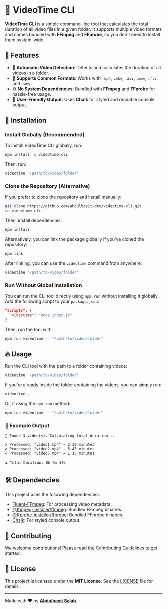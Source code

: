 # 📼 VideoTime CLI

**VideoTime CLI** is a simple command-line tool that calculates the total duration of all video files in a given folder. It supports
multiple video formats and comes bundled with **FFmpeg** and **FFprobe**, so you don't need to install them system-wide.

## 🚀 Features

- 🎥 **Automatic Video Detection**: Detects and calculates the duration of all videos in a folder.
- 📂 **Supports Common Formats**: Works with `.mp4`, `.mkv`, `.avi`, `.mov`, `.flv`, and `.wmv`.
- ⚙️ **No System Dependencies**: Bundled with **FFmpeg** and **FFprobe** for hassle-free usage.
- 🎨 **User-Friendly Output**: Uses **Chalk** for styled and readable console output.

## 📌 Installation

### Install Globally (Recommended)

To install VideoTime CLI globally, run:

```sh
npm install -g videotime-cli
```

Then, run:

```sh
videotime "/path/to/video/folder"
```

### Clone the Repository (Alternative)

If you prefer to clone the repository and install manually:

```sh
git clone https://github.com/abdulbasit-dev/videotime-cli.git
cd videotime-cli
```

Then, install dependencies:

```sh
npm install
```

Alternatively, you can link the package globally if you've cloned the repository:

```sh
npm link
```

After linking, you can use the `videotime` command from anywhere:

```sh
videotime "/path/to/video/folder"
```

### Run Without Global Installation

You can run the CLI tool directly using `npm run` without installing it globally. Add the following script to your `package.json`:

```json
"scripts": {
  "videotime": "node index.js"
}
```

Then, run the tool with:

```sh
npm run videotime -- "/path/to/video/folder"
```

## 🔥 Usage

Run the CLI tool with the path to a folder containing videos:

```sh
videotime "/path/to/video/folder"
```

If you’re already inside the folder containing the videos, you can simply run:

```sh
videotime .
```

Or, if using the `npm run` method:

```sh
npm run videotime -- "/path/to/video/folder"
```

### 📌 Example Output

```
📂 Found 3 video(s). Calculating total duration...

✔ Processed: "video1.mp4" → 2:30 minutes
✔ Processed: "video2.mp4" → 5:45 minutes
✔ Processed: "video3.mp4" → 1:15 minutes

⏳ Total Duration: 0h 9m 30s
```

## 🛠️ Dependencies

This project uses the following dependencies:

- [Fluent-FFmpeg](https://www.npmjs.com/package/fluent-ffmpeg): For processing video metadata.
- [@ffmpeg-installer/ffmpeg](https://www.npmjs.com/package/@ffmpeg-installer/ffmpeg): Bundled FFmpeg binaries.
- [@ffprobe-installer/ffprobe](https://www.npmjs.com/package/@ffprobe-installer/ffprobe): Bundled FFprobe binaries.
- [Chalk](https://www.npmjs.com/package/chalk): For styled console output.

## 🤝 Contributing

We welcome contributions! Please read the [Contributing Guidelines](CONTRIBUTING.md) to get started.

## 📝 License

This project is licensed under the **MIT License**. See the [LICENSE](LICENSE) file for details.

---

Made with ❤️ by **[Abdulbasit Salah](https://github.com/abdulbasit-dev)**.
